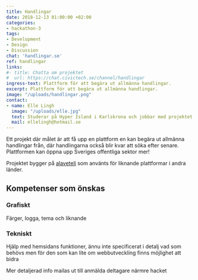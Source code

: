 ```yaml
---
title: Handlingar
date: 2018-12-13 01:00:00 +02:00
categories:
- hackathon-3
tags:
- Development
- Design
- Discussion
chat: 'handlingar.se'
ref: handlingar
links:
#- title: Chatta om projektet
#  url: https://chat.civictech.se/channel/handlingar
ingress-text: Plattform för att begära ut allmänna handlingar.
excerpt: Plattform för att begära ut allmänna handlingar.
image: "/uploads/handlingar.png"
contact:
- name: Elle Lingh
  image: "/uploads/elle.jpg"
  text: Studerar på Hyper Island i Karlskrona och jobbar med projektet Handlingar med stöd från Digidem Lab.  
  mail: ellelingh@hotmail.se
---
```

Ett projekt där målet är att få upp en plattform en kan begära ut allmänna handlingar från, där handlingarna också blir kvar att söka efter senare. Plattformen kan öppna upp Sveriges offentliga sektor mer!

Projektet bygger på <a href="https://alaveteli.org">alaveteli</a> som använts för liknande plattformar i andra länder.

## Kompetenser som önskas
### Grafiskt
Färger, logga, tema och liknande
### Tekniskt
Hjälp med hemsidans funktioner, ännu inte specificerat i detalj vad som behövs men för den som kan lite om webbutveckling finns möjlighet att bidra

Mer detaljerad info mailas ut till anmälda deltagare närmre hacket
